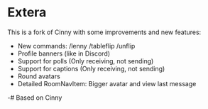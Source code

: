 # Extera
This is a fork of Cinny with some improvements and new features:
- New commands: /lenny /tableflip /unflip
- Profile banners (like in Discord)
- Support for polls (Only receiving, not sending)
- Support for captions (Only receiving, not sending)
- Round avatars
- Detailed RoomNavItem: Bigger avatar and view last message

-# Based on Cinny